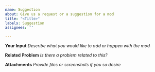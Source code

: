 ```yaml
---
name: Suggestion
about: Give us a request or a suggestion for a mod
title: "<Title>"
labels: Suggestion
assignees: ''

---
```


**Your Input**
*Describe what you would like to add or happen with the mod*

**Related Problem**
*Is there a problem related to this?*

**Attachments**
*Provide files or screenshots if you so desire*
